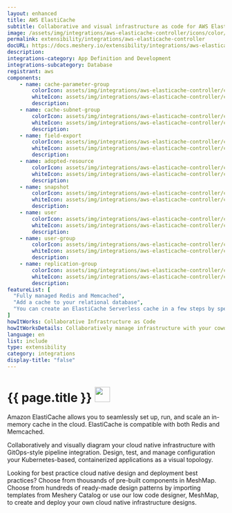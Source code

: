 ```yaml
---
layout: enhanced
title: AWS ElastiCache
subtitle: Collaborative and visual infrastructure as code for AWS ElastiCache
image: /assets/img/integrations/aws-elasticache-controller/icons/color/aws-elasticache-controller-color.svg
permalink: extensibility/integrations/aws-elasticache-controller
docURL: https://docs.meshery.io/extensibility/integrations/aws-elasticache-controller
description: 
integrations-category: App Definition and Development
integrations-subcategory: Database
registrant: aws
components: 
	- name: cache-parameter-group
		colorIcon: assets/img/integrations/aws-elasticache-controller/components/cache-parameter-group/icons/color/cache-parameter-group-color.svg
		whiteIcon: assets/img/integrations/aws-elasticache-controller/components/cache-parameter-group/icons/white/cache-parameter-group-white.svg
		description: 
	- name: cache-subnet-group
		colorIcon: assets/img/integrations/aws-elasticache-controller/components/cache-subnet-group/icons/color/cache-subnet-group-color.svg
		whiteIcon: assets/img/integrations/aws-elasticache-controller/components/cache-subnet-group/icons/white/cache-subnet-group-white.svg
		description: 
	- name: field-export
		colorIcon: assets/img/integrations/aws-elasticache-controller/components/field-export/icons/color/field-export-color.svg
		whiteIcon: assets/img/integrations/aws-elasticache-controller/components/field-export/icons/white/field-export-white.svg
		description: 
	- name: adopted-resource
		colorIcon: assets/img/integrations/aws-elasticache-controller/components/adopted-resource/icons/color/adopted-resource-color.svg
		whiteIcon: assets/img/integrations/aws-elasticache-controller/components/adopted-resource/icons/white/adopted-resource-white.svg
		description: 
	- name: snapshot
		colorIcon: assets/img/integrations/aws-elasticache-controller/components/snapshot/icons/color/snapshot-color.svg
		whiteIcon: assets/img/integrations/aws-elasticache-controller/components/snapshot/icons/white/snapshot-white.svg
		description: 
	- name: user
		colorIcon: assets/img/integrations/aws-elasticache-controller/components/user/icons/color/user-color.svg
		whiteIcon: assets/img/integrations/aws-elasticache-controller/components/user/icons/white/user-white.svg
		description: 
	- name: user-group
		colorIcon: assets/img/integrations/aws-elasticache-controller/components/user-group/icons/color/user-group-color.svg
		whiteIcon: assets/img/integrations/aws-elasticache-controller/components/user-group/icons/white/user-group-white.svg
		description: 
	- name: replication-group
		colorIcon: assets/img/integrations/aws-elasticache-controller/components/replication-group/icons/color/replication-group-color.svg
		whiteIcon: assets/img/integrations/aws-elasticache-controller/components/replication-group/icons/white/replication-group-white.svg
		description: 
featureList: [
  "Fully managed Redis and Memcached",
  "Add a cache to your relational database",
  "You can create an ElastiCache Serverless cache in a few steps by specifying a cache name in Meshery"
]
howItWorks: Collaborative Infrastructure as Code
howItWorksDetails: Collaboratively manage infrastructure with your coworkers synchronously sharing the same designs.
language: en
list: include
type: extensibility
category: integrations
display-title: "false"
---
```

<h1>{{ page.title }} <img src="{{ page.image }}" style="width: 35px; height: 35px;" /></h1>

<p>
Amazon ElastiCache allows you to seamlessly set up, run, and scale an in-memory cache in the cloud. ElastiCache is compatible with both Redis and Memcached.
</p>
<p>
    Collaboratively and visually diagram your cloud native infrastructure with GitOps-style pipeline integration. Design, test, and manage configuration your Kubernetes-based, containerized applications as a visual topology.
</p>
<p>
    Looking for best practice cloud native design and deployment best practices? Choose from thousands of pre-built components in MeshMap. Choose from hundreds of ready-made design patterns by importing templates from Meshery Catalog or use our low code designer, MeshMap, to create and deploy your own cloud native infrastructure designs.
</p>
